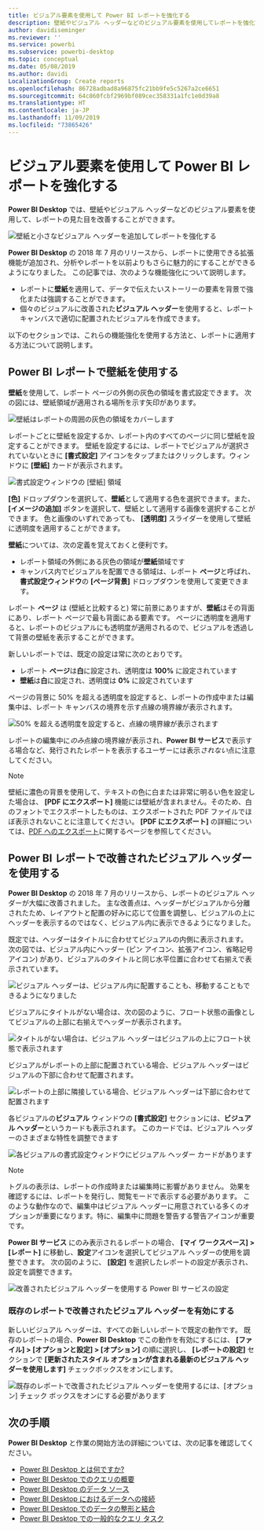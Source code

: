 ```yaml
---
title: ビジュアル要素を使用して Power BI レポートを強化する
description: 壁紙やビジュアル ヘッダーなどのビジュアル要素を使用してレポートを強化する
author: davidiseminger
ms.reviewer: ''
ms.service: powerbi
ms.subservice: powerbi-desktop
ms.topic: conceptual
ms.date: 05/08/2019
ms.author: davidi
LocalizationGroup: Create reports
ms.openlocfilehash: 86728adbad8a96875fc21bb9fe5c5267a2ce6651
ms.sourcegitcommit: 64c860fcbf2969bf089cec358331a1fc1e0d39a8
ms.translationtype: HT
ms.contentlocale: ja-JP
ms.lasthandoff: 11/09/2019
ms.locfileid: "73865426"
---
```

# <a name="use-visual-elements-to-enhance-power-bi-reports"></a>ビジュアル要素を使用して Power BI レポートを強化する

**Power BI Desktop** では、壁紙やビジュアル ヘッダーなどのビジュアル要素を使用して、レポートの見た目を改善することができます。

![壁紙と小さなビジュアル ヘッダーを追加してレポートを強化する](media/desktop-visual-elements-for-reports/visual-elements-for-reports_01.png)

**Power BI Desktop** の 2018 年 7 月のリリースから、レポートに使用できる拡張機能が追加され、分析やレポートを以前よりもさらに魅力的にすることができるようになりました。 この記事では、次のような機能強化について説明します。 

* レポートに**壁紙**を適用して、データで伝えたいストーリーの要素を背景で強化または強調することができます。
* 個々のビジュアルに改善された**ビジュアル ヘッダー**を使用すると、レポート キャンバスで適切に配置されたビジュアルを作成できます。 

以下のセクションでは、これらの機能強化を使用する方法と、レポートに適用する方法について説明します。

## <a name="using-wallpaper-in-power-bi-reports"></a>Power BI レポートで壁紙を使用する

**壁紙**を使用して、レポート ページの外側の灰色の領域を書式設定できます。 次の図には、壁紙領域が適用される場所を示す矢印があります。 

![壁紙はレポートの周囲の灰色の領域をカバーします](media/desktop-visual-elements-for-reports/visual-elements-for-reports_02.png)

レポートごとに壁紙を設定するか、レポート内のすべてのページに同じ壁紙を設定することができます。 壁紙を設定するには、レポートでビジュアルが選択されていないときに **[書式設定]** アイコンをタップまたはクリックします。ウィンドウに **[壁紙]** カードが表示されます。

![書式設定ウィンドウの [壁紙] 領域](media/desktop-visual-elements-for-reports/visual-elements-for-reports_03.png)

**[色]** ドロップダウンを選択して、**壁紙**として適用する色を選択できます。また、 **[イメージの追加]** ボタンを選択して、壁紙として適用する画像を選択することができます。 色と画像のいずれであっても、 **[透明度]** スライダーを使用して壁紙に透明度を適用することができます。

**壁紙**については、次の定義を覚えておくと便利です。

* レポート領域の外側にある灰色の領域が**壁紙**領域です
* キャンバス内でビジュアルを配置できる領域は、レポート **ページ**と呼ばれ、**書式設定ウィンドウ**の **[ページ背景]** ドロップダウンを使用して変更できます。

レポート **ページ** は (壁紙と比較すると) 常に前景にありますが、**壁紙**はその背面にあり、レポート ページで最も背面にある要素です。 ページに透明度を適用すると、レポートのビジュアルにも透明度が適用されるので、ビジュアルを透過して背景の壁紙を表示することができます。

新しいレポートでは、既定の設定は常に次のとおりです。

* レポート **ページ**は**白**に設定され、透明度は **100%** に設定されています
* **壁紙**は**白**に設定され、透明度は **0%** に設定されています

ページの背景に 50% を超える透明度を設定すると、レポートの作成中または編集中は、レポート キャンバスの境界を示す点線の境界線が表示されます。 

![50% を超える透明度を設定すると、点線の境界線が表示されます](media/desktop-visual-elements-for-reports/visual-elements-for-reports_04.png)

レポートの編集中に*のみ*点線の境界線が表示され、**Power BI サービス**で表示する場合など、発行されたレポートを表示するユーザーには表示*されない*点に注意してください。

> [!NOTE]
> 壁紙に濃色の背景を使用して、テキストの色に白または非常に明るい色を設定した場合は、 **[PDF にエクスポート]** 機能には壁紙が含まれません。そのため、白のフォントでエクスポートしたものは、エクスポートされた PDF ファイルでほぼ表示されないことに注意してください。 **[PDF にエクスポート]** の詳細については、[PDF へのエクスポート](desktop-export-to-pdf.md)に関するページを参照してください。


## <a name="using-improved-visual-headers-in-power-bi-reports"></a>Power BI レポートで改善されたビジュアル ヘッダーを使用する

**Power BI Desktop** の 2018 年 7 月のリリースから、レポートのビジュアル ヘッダーが大幅に改善されました。 主な改善点は、ヘッダーがビジュアルから分離されたため、レイアウトと配置の好みに応じて位置を調整し、ビジュアルの上にヘッダーを表示するのではなく、ビジュアル内に表示できるようになりました。 

既定では、ヘッダーはタイトルに合わせてビジュアルの内側に表示されます。 次の図では、ビジュアル内にヘッダー (ピン アイコン、拡張アイコン、省略記号アイコン) があり、ビジュアルのタイトルと同じ水平位置に合わせて右揃えで表示されています。

![ビジュアル ヘッダーは、ビジュアル内に配置することも、移動することもできるようになりました](media/desktop-visual-elements-for-reports/visual-elements-for-reports_05.png)

ビジュアルにタイトルがない場合は、次の図のように、フロート状態の画像としてビジュアルの上部に右揃えでヘッダーが表示されます。 

![タイトルがない場合は、ビジュアル ヘッダーはビジュアルの上にフロート状態で表示されます](media/desktop-visual-elements-for-reports/visual-elements-for-reports_07.png)

ビジュアルがレポートの上部に配置されている場合、ビジュアル ヘッダーはビジュアルの下部に合わせて配置されます。 

![レポートの上部に隣接している場合、ビジュアル ヘッダーは下部に合わせて配置されます](media/desktop-visual-elements-for-reports/visual-elements-for-reports_08.png)

各ビジュアルの**ビジュアル** ウィンドウの **[書式設定]** セクションには、**ビジュアル ヘッダー**というカードも表示されます。 このカードでは、ビジュアル ヘッダーのさまざまな特性を調整できます

![各ビジュアルの書式設定ウィンドウにビジュアル ヘッダー カードがあります](media/desktop-visual-elements-for-reports/visual-elements-for-reports_09.png)

> [!NOTE]
> トグルの表示は、レポートの作成時または編集時に影響がありません。 効果を確認するには、レポートを発行し、閲覧モードで表示する必要があります。 このような動作なので、編集中はビジュアル ヘッダーに用意されている多くのオプションが重要になります。特に、編集中に問題を警告する警告アイコンが重要です。

**Power BI サービス** にのみ表示されるレポートの場合、 **[マイ ワークスペース] > [レポート]** に移動し、**設定**アイコンを選択してビジュアル ヘッダーの使用を調整できます。 次の図のように、 **[設定]** を選択したレポートの設定が表示され、設定を調整できます。

![改善されたビジュアル ヘッダーを使用する Power BI サービスの設定](media/desktop-visual-elements-for-reports/visual-elements-for-reports_10.png)

### <a name="enabling-improved-visual-headers-for-existing-reports"></a>既存のレポートで改善されたビジュアル ヘッダーを有効にする

新しいビジュアル ヘッダーは、すべての新しいレポートで既定の動作です。 既存のレポートの場合、**Power BI Desktop** でこの動作を有効にするには、 **[ファイル] > [オプションと設定] > [オプション]** の順に選択し、 **[レポートの設定]** セクションで **[更新されたスタイル オプションが含まれる最新のビジュアル ヘッダーを使用します]** チェックボックスをオンにします。

![既存のレポートで改善されたビジュアル ヘッダーを使用するには、[オプション] チェック ボックスをオンにする必要があります](media/desktop-visual-elements-for-reports/visual-elements-for-reports_06.png)


## <a name="next-steps"></a>次の手順
**Power BI Desktop** と作業の開始方法の詳細については、次の記事を確認してください。

* [Power BI Desktop とは何ですか?](desktop-what-is-desktop.md)
* [Power BI Desktop でのクエリの概要](desktop-query-overview.md)
* [Power BI Desktop のデータ ソース](desktop-data-sources.md)
* [Power BI Desktop におけるデータへの接続](desktop-connect-to-data.md)
* [Power BI Desktop でのデータの整形と結合](desktop-shape-and-combine-data.md)
* [Power BI Desktop での一般的なクエリ タスク](desktop-common-query-tasks.md)   

